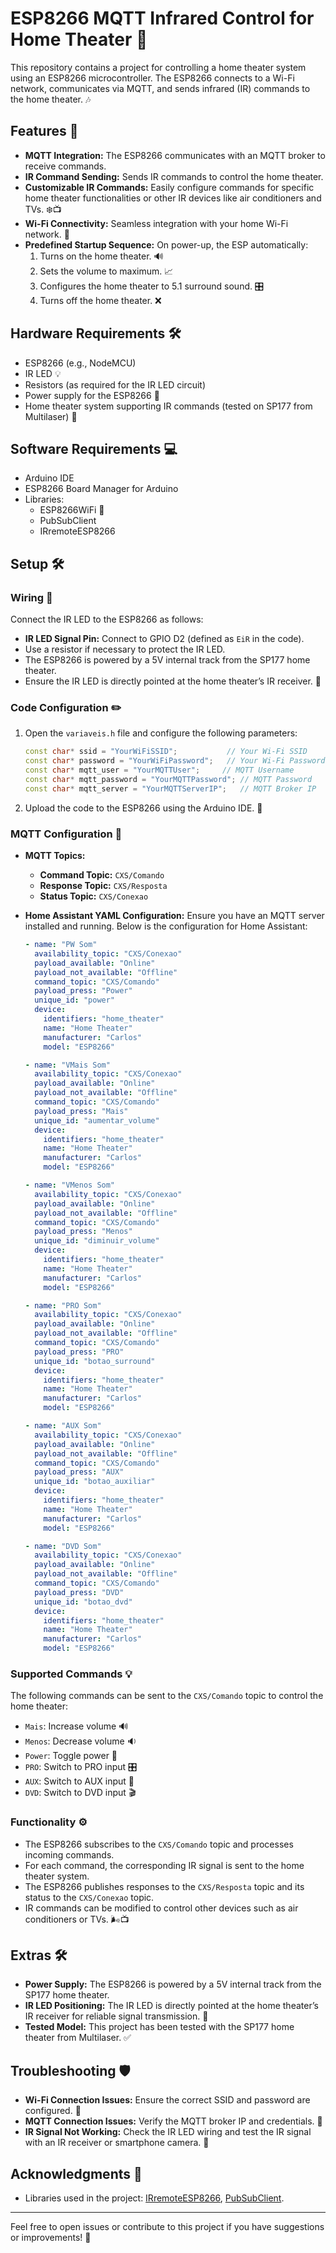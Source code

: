 # ESP8266 MQTT Infrared Control for Home Theater 🚀

This repository contains a project for controlling a home theater system using an ESP8266 microcontroller. The ESP8266 connects to a Wi-Fi network, communicates via MQTT, and sends infrared (IR) commands to the home theater. 🎶

## Features 🌟
- **MQTT Integration:** The ESP8266 communicates with an MQTT broker to receive commands.
- **IR Command Sending:** Sends IR commands to control the home theater.
- **Customizable IR Commands:** Easily configure commands for specific home theater functionalities or other IR devices like air conditioners and TVs. ❄️📺
- **Wi-Fi Connectivity:** Seamless integration with your home Wi-Fi network. 📡
- **Predefined Startup Sequence:** On power-up, the ESP automatically:
  1. Turns on the home theater. 🔊
  2. Sets the volume to maximum. 📈
  3. Configures the home theater to 5.1 surround sound. 🎛️
  4. Turns off the home theater. ❌

## Hardware Requirements 🛠️
- ESP8266 (e.g., NodeMCU)
- IR LED 💡
- Resistors (as required for the IR LED circuit)
- Power supply for the ESP8266 🔋
- Home theater system supporting IR commands (tested on SP177 from Multilaser) 🎥

## Software Requirements 💻
- Arduino IDE
- ESP8266 Board Manager for Arduino
- Libraries:
  - ESP8266WiFi 📶
  - PubSubClient
  - IRremoteESP8266

## Setup 🛠️

### Wiring 🔌
Connect the IR LED to the ESP8266 as follows:
- **IR LED Signal Pin:** Connect to GPIO D2 (defined as `EiR` in the code).
- Use a resistor if necessary to protect the IR LED.
- The ESP8266 is powered by a 5V internal track from the SP177 home theater.
- Ensure the IR LED is directly pointed at the home theater’s IR receiver. 🎯

### Code Configuration ✏️
1. Open the `variaveis.h` file and configure the following parameters:
    ```cpp
    const char* ssid = "YourWiFiSSID";           // Your Wi-Fi SSID
    const char* password = "YourWiFiPassword";   // Your Wi-Fi Password
    const char* mqtt_user = "YourMQTTUser";     // MQTT Username
    const char* mqtt_password = "YourMQTTPassword"; // MQTT Password
    const char* mqtt_server = "YourMQTTServerIP";   // MQTT Broker IP
    ```

2. Upload the code to the ESP8266 using the Arduino IDE. 🚀

### MQTT Configuration 🔗
- **MQTT Topics:**
  - **Command Topic:** `CXS/Comando`
  - **Response Topic:** `CXS/Resposta`
  - **Status Topic:** `CXS/Conexao`

- **Home Assistant YAML Configuration:**
  Ensure you have an MQTT server installed and running. Below is the configuration for Home Assistant:
  ```yaml
  - name: "PW Som"
    availability_topic: "CXS/Conexao"
    payload_available: "Online"
    payload_not_available: "Offline"
    command_topic: "CXS/Comando"
    payload_press: "Power"
    unique_id: "power"
    device:
      identifiers: "home_theater"
      name: "Home Theater"
      manufacturer: "Carlos"
      model: "ESP8266"

  - name: "VMais Som"
    availability_topic: "CXS/Conexao"
    payload_available: "Online"
    payload_not_available: "Offline"
    command_topic: "CXS/Comando"
    payload_press: "Mais"
    unique_id: "aumentar_volume"
    device:
      identifiers: "home_theater"
      name: "Home Theater"
      manufacturer: "Carlos"
      model: "ESP8266"

  - name: "VMenos Som"
    availability_topic: "CXS/Conexao"
    payload_available: "Online"
    payload_not_available: "Offline"
    command_topic: "CXS/Comando"
    payload_press: "Menos"
    unique_id: "diminuir_volume"
    device:
      identifiers: "home_theater"
      name: "Home Theater"
      manufacturer: "Carlos"
      model: "ESP8266"

  - name: "PRO Som"
    availability_topic: "CXS/Conexao"
    payload_available: "Online"
    payload_not_available: "Offline"
    command_topic: "CXS/Comando"
    payload_press: "PRO"
    unique_id: "botao_surround"
    device:
      identifiers: "home_theater"
      name: "Home Theater"
      manufacturer: "Carlos"
      model: "ESP8266"

  - name: "AUX Som"
    availability_topic: "CXS/Conexao"
    payload_available: "Online"
    payload_not_available: "Offline"
    command_topic: "CXS/Comando"
    payload_press: "AUX"
    unique_id: "botao_auxiliar"
    device:
      identifiers: "home_theater"
      name: "Home Theater"
      manufacturer: "Carlos"
      model: "ESP8266"

  - name: "DVD Som"
    availability_topic: "CXS/Conexao"
    payload_available: "Online"
    payload_not_available: "Offline"
    command_topic: "CXS/Comando"
    payload_press: "DVD"
    unique_id: "botao_dvd"
    device:
      identifiers: "home_theater"
      name: "Home Theater"
      manufacturer: "Carlos"
      model: "ESP8266"
  ```

### Supported Commands 💡
The following commands can be sent to the `CXS/Comando` topic to control the home theater:
- `Mais`: Increase volume 🔊
- `Menos`: Decrease volume 🔉
- `Power`: Toggle power 🔌
- `PRO`: Switch to PRO input 🎛️
- `AUX`: Switch to AUX input 🎵
- `DVD`: Switch to DVD input 🎬

### Functionality ⚙️
- The ESP8266 subscribes to the `CXS/Comando` topic and processes incoming commands.
- For each command, the corresponding IR signal is sent to the home theater system.
- The ESP8266 publishes responses to the `CXS/Resposta` topic and its status to the `CXS/Conexao` topic.
- IR commands can be modified to control other devices such as air conditioners or TVs. 🌬️📺

## Extras 🛠️
- **Power Supply:** The ESP8266 is powered by a 5V internal track from the SP177 home theater.
- **IR LED Positioning:** The IR LED is directly pointed at the home theater’s IR receiver for reliable signal transmission. 🔦
- **Tested Model:** This project has been tested with the SP177 home theater from Multilaser. ✅

## Troubleshooting 🛡️
- **Wi-Fi Connection Issues:** Ensure the correct SSID and password are configured. 📶
- **MQTT Connection Issues:** Verify the MQTT broker IP and credentials. 🔗
- **IR Signal Not Working:** Check the IR LED wiring and test the IR signal with an IR receiver or smartphone camera. 📸

## Acknowledgments 🙌
- Libraries used in the project: [IRremoteESP8266](https://github.com/crankyoldgit/IRremoteESP8266), [PubSubClient](https://github.com/knolleary/pubsubclient).

---
Feel free to open issues or contribute to this project if you have suggestions or improvements! 🚀

